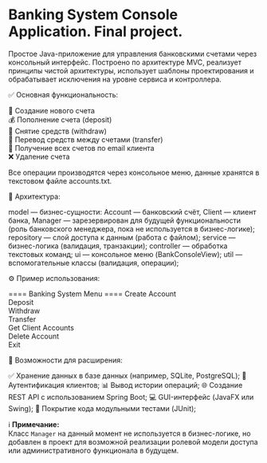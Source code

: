 # Banking System Console Application. Final project.

Простое Java-приложение для управления банковскими счетами через консольный интерфейс. Построено по архитектуре MVC, 
реализует принципы чистой архитектуры, использует шаблоны проектирования и обрабатывает исключения на уровне сервиса и контроллера.



✅ Основная функциональность:

📄 Создание нового счета  
💰 Пополнение счета (deposit)  
🏧 Снятие средств (withdraw)  
🔁 Перевод средств между счетами (transfer)  
🔎 Получение всех счетов по email клиента  
❌ Удаление счета  

Все операции производятся через консольное меню, данные хранятся в текстовом файле accounts.txt.



🧱 Архитектура:

model — бизнес-сущности:
Account — банковский счёт,
Client — клиент банка,
Manager — зарезервирован для будущей функциональности (роль банковского менеджера, пока не используется в бизнес-логике);
repository — слой доступа к данным (работа с файлом);
service — бизнес-логика (валидация, транзакции);
controller — обработка текстовых команд;
ui — консольное меню (BankConsoleView);
util — вспомогательные классы (валидация, операции);


⚙️ Пример использования:

==== Banking System Menu ====
Create Account   
Deposit   
Withdraw  
Transfer  
Get Client Accounts  
Delete Account    
Exit  


🚀 Возможности для расширения:

✅ Хранение данных в базе данных (например, SQLite, PostgreSQL);
🔐 Аутентификация клиентов;
📊 Вывод истории операций;
🌐 Создание REST API с использованием Spring Boot;
💻 GUI-интерфейс (JavaFX или Swing);
🧪 Покрытие кода модульными тестами (JUnit);

ℹ️ **Примечание:**  
Класс `Manager` на данный момент не используется в бизнес-логике, но добавлен в проект для возможной реализации ролевой модели доступа или административного функционала в будущем.

